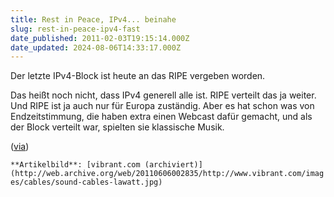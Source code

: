 ```yaml
---
title: Rest in Peace, IPv4... beinahe
slug: rest-in-peace-ipv4-fast
date_published: 2011-02-03T19:15:14.000Z
date_updated: 2024-08-06T14:33:17.000Z
---
```


Der letzte IPv4-Block ist heute an das RIPE vergeben worden.

Das  heißt noch nicht, dass IPv4 generell alle ist.  RIPE verteilt das ja  weiter.  Und RIPE ist ja auch nur für Europa zuständig.  Aber es hat  schon was von Endzeitstimmung, die haben extra einen Webcast dafür  gemacht, und als der Block verteilt war, spielten sie klassische Musik.

([via](http://blog.fefe.de/?ts=b3b40019))

`**Artikelbild**: [vibrant.com (archiviert)](http://web.archive.org/web/20110606002835/http://www.vibrant.com/images/cables/sound-cables-lawatt.jpg)`
